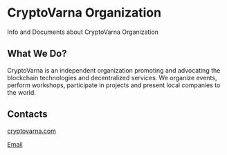# CryptoVarna Organization
Info and Documents about CryptoVarna Organization

## What We Do?
CryptoVarna is an independent organization promoting and advocating the blockchain technologies and decentralized services. We organize events, perform workshops, participate in projects and present local companies to the world.

## Contacts

[cryptovarna.com](https://cryptovarna.com)

[Email](mailto:info@cryptovarna.com)

